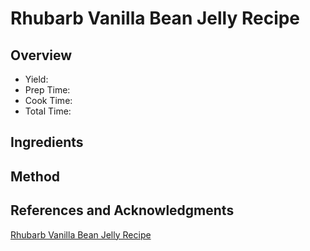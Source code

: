 # Rhubarb Vanilla Bean Jelly Recipe

## Overview

- Yield:
- Prep Time:
- Cook Time:
- Total Time:

## Ingredients


## Method



## References and Acknowledgments

[Rhubarb Vanilla Bean Jelly Recipe](https://theviewfromgreatisland.com/rhubarb-vanilla-bean-jelly-recipe/)

